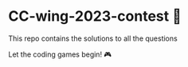 # CC-wing-2023-contest 🚀

This repo contains the solutions to all the questions

Let the coding games begin! 🎮
